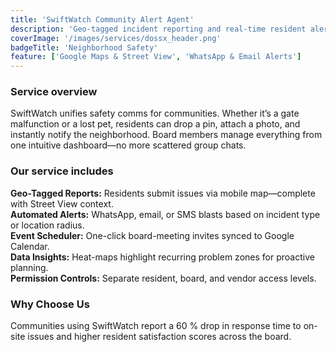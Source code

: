 ```yaml
---
title: 'SwiftWatch Community Alert Agent'
description: 'Geo-tagged incident reporting and real-time resident alerts for HOAs and property managers.'
coverImage: '/images/services/dossx_header.png'
badgeTitle: 'Neighborhood Safety'
feature: ['Google Maps & Street View', 'WhatsApp & Email Alerts']
---
```


### Service overview

SwiftWatch unifies safety comms for communities. Whether it’s a gate malfunction or a lost pet, residents can drop a pin, attach a photo, and instantly notify the neighborhood. Board members manage everything from one intuitive dashboard—no more scattered group chats.

### Our service includes

**Geo-Tagged Reports:** Residents submit issues via mobile map—complete with Street View context.  
**Automated Alerts:** WhatsApp, email, or SMS blasts based on incident type or location radius.  
**Event Scheduler:** One-click board-meeting invites synced to Google Calendar.  
**Data Insights:** Heat-maps highlight recurring problem zones for proactive planning.  
**Permission Controls:** Separate resident, board, and vendor access levels.

### Why Choose Us

Communities using SwiftWatch report a 60 % drop in response time to on-site issues and higher resident satisfaction scores across the board.